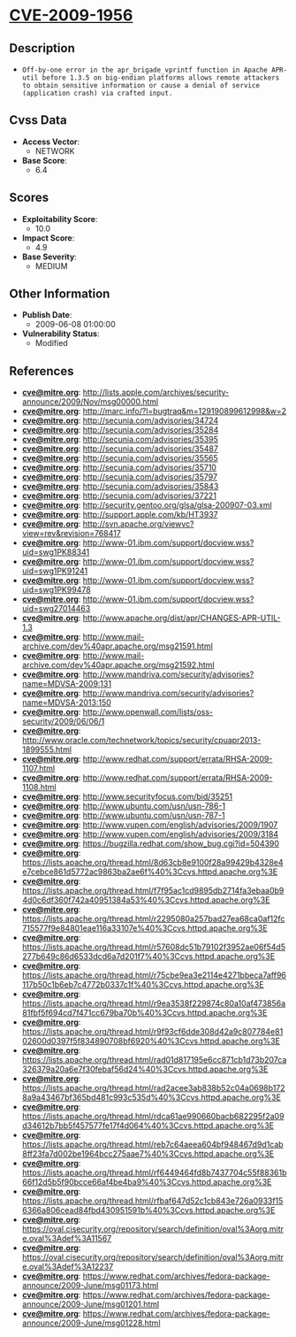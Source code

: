 
# [CVE-2009-1956](https://cve.mitre.org/cgi-bin/cvename.cgi?name=CVE-2009-1956)

## Description

- `Off-by-one error in the apr_brigade_vprintf function in Apache APR-util before 1.3.5 on big-endian platforms allows remote attackers to obtain sensitive information or cause a denial of service (application crash) via crafted input.`

## Cvss Data

- **Access Vector**:
  - NETWORK
- **Base Score**:
  - 6.4

## Scores

- **Exploitability Score**:
  - 10.0
- **Impact Score**:
  - 4.9
- **Base Severity**:
  - MEDIUM

## Other Information

- **Publish Date**:
  - 2009-06-08 01:00:00
- **Vulnerability Status**:
  - Modified

## References

- **cve@mitre.org**: http://lists.apple.com/archives/security-announce/2009/Nov/msg00000.html
- **cve@mitre.org**: http://marc.info/?l=bugtraq&m=129190899612998&w=2
- **cve@mitre.org**: http://secunia.com/advisories/34724
- **cve@mitre.org**: http://secunia.com/advisories/35284
- **cve@mitre.org**: http://secunia.com/advisories/35395
- **cve@mitre.org**: http://secunia.com/advisories/35487
- **cve@mitre.org**: http://secunia.com/advisories/35565
- **cve@mitre.org**: http://secunia.com/advisories/35710
- **cve@mitre.org**: http://secunia.com/advisories/35797
- **cve@mitre.org**: http://secunia.com/advisories/35843
- **cve@mitre.org**: http://secunia.com/advisories/37221
- **cve@mitre.org**: http://security.gentoo.org/glsa/glsa-200907-03.xml
- **cve@mitre.org**: http://support.apple.com/kb/HT3937
- **cve@mitre.org**: http://svn.apache.org/viewvc?view=rev&revision=768417
- **cve@mitre.org**: http://www-01.ibm.com/support/docview.wss?uid=swg1PK88341
- **cve@mitre.org**: http://www-01.ibm.com/support/docview.wss?uid=swg1PK91241
- **cve@mitre.org**: http://www-01.ibm.com/support/docview.wss?uid=swg1PK99478
- **cve@mitre.org**: http://www-01.ibm.com/support/docview.wss?uid=swg27014463
- **cve@mitre.org**: http://www.apache.org/dist/apr/CHANGES-APR-UTIL-1.3
- **cve@mitre.org**: http://www.mail-archive.com/dev%40apr.apache.org/msg21591.html
- **cve@mitre.org**: http://www.mail-archive.com/dev%40apr.apache.org/msg21592.html
- **cve@mitre.org**: http://www.mandriva.com/security/advisories?name=MDVSA-2009:131
- **cve@mitre.org**: http://www.mandriva.com/security/advisories?name=MDVSA-2013:150
- **cve@mitre.org**: http://www.openwall.com/lists/oss-security/2009/06/06/1
- **cve@mitre.org**: http://www.oracle.com/technetwork/topics/security/cpuapr2013-1899555.html
- **cve@mitre.org**: http://www.redhat.com/support/errata/RHSA-2009-1107.html
- **cve@mitre.org**: http://www.redhat.com/support/errata/RHSA-2009-1108.html
- **cve@mitre.org**: http://www.securityfocus.com/bid/35251
- **cve@mitre.org**: http://www.ubuntu.com/usn/usn-786-1
- **cve@mitre.org**: http://www.ubuntu.com/usn/usn-787-1
- **cve@mitre.org**: http://www.vupen.com/english/advisories/2009/1907
- **cve@mitre.org**: http://www.vupen.com/english/advisories/2009/3184
- **cve@mitre.org**: https://bugzilla.redhat.com/show_bug.cgi?id=504390
- **cve@mitre.org**: https://lists.apache.org/thread.html/8d63cb8e9100f28a99429b4328e4e7cebce861d5772ac9863ba2ae6f%40%3Ccvs.httpd.apache.org%3E
- **cve@mitre.org**: https://lists.apache.org/thread.html/f7f95ac1cd9895db2714fa3ebaa0b94d0c6df360f742a40951384a53%40%3Ccvs.httpd.apache.org%3E
- **cve@mitre.org**: https://lists.apache.org/thread.html/r2295080a257bad27ea68ca0af12fc715577f9e84801eae116a33107e%40%3Ccvs.httpd.apache.org%3E
- **cve@mitre.org**: https://lists.apache.org/thread.html/r57608dc51b79102f3952ae06f54d5277b649c86d6533dcd6a7d201f7%40%3Ccvs.httpd.apache.org%3E
- **cve@mitre.org**: https://lists.apache.org/thread.html/r75cbe9ea3e2114e4271bbeca7aff96117b50c1b6eb7c4772b0337c1f%40%3Ccvs.httpd.apache.org%3E
- **cve@mitre.org**: https://lists.apache.org/thread.html/r9ea3538f229874c80a10af473856a81fbf5f694cd7f471cc679ba70b%40%3Ccvs.httpd.apache.org%3E
- **cve@mitre.org**: https://lists.apache.org/thread.html/r9f93cf6dde308d42a9c807784e8102600d0397f5f834890708bf6920%40%3Ccvs.httpd.apache.org%3E
- **cve@mitre.org**: https://lists.apache.org/thread.html/rad01d817195e6cc871cb1d73b207ca326379a20a6e7f30febaf56d24%40%3Ccvs.httpd.apache.org%3E
- **cve@mitre.org**: https://lists.apache.org/thread.html/rad2acee3ab838b52c04a0698b1728a9a43467bf365bd481c993c535d%40%3Ccvs.httpd.apache.org%3E
- **cve@mitre.org**: https://lists.apache.org/thread.html/rdca61ae990660bacb682295f2a09d34612b7bb5f457577fe17f4d064%40%3Ccvs.httpd.apache.org%3E
- **cve@mitre.org**: https://lists.apache.org/thread.html/reb7c64aeea604bf948467d9d1cab8ff23fa7d002be1964bcc275aae7%40%3Ccvs.httpd.apache.org%3E
- **cve@mitre.org**: https://lists.apache.org/thread.html/rf6449464fd8b7437704c55f88361b66f12d5b5f90bcce66af4be4ba9%40%3Ccvs.httpd.apache.org%3E
- **cve@mitre.org**: https://lists.apache.org/thread.html/rfbaf647d52c1cb843e726a0933f156366a806cead84fbd430951591b%40%3Ccvs.httpd.apache.org%3E
- **cve@mitre.org**: https://oval.cisecurity.org/repository/search/definition/oval%3Aorg.mitre.oval%3Adef%3A11567
- **cve@mitre.org**: https://oval.cisecurity.org/repository/search/definition/oval%3Aorg.mitre.oval%3Adef%3A12237
- **cve@mitre.org**: https://www.redhat.com/archives/fedora-package-announce/2009-June/msg01173.html
- **cve@mitre.org**: https://www.redhat.com/archives/fedora-package-announce/2009-June/msg01201.html
- **cve@mitre.org**: https://www.redhat.com/archives/fedora-package-announce/2009-June/msg01228.html

